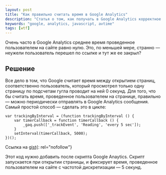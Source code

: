 ```yaml
---
layout: post
title: "Как правильно считать время в Google Analytics"
description: "Статья о том, как получать в Google Analytics корректное значение среднего времени, проведенного пользователями на сайте"
keywords: "google, analytics, javascript, avtime" 
tags: [wtf]
---
```



Очень часто в Google Analytics среднее время проведенное пользователем на сайте равно нулю. Это, по меньшей мере, странно — неужели пользователь перешел по ссылке и тут же ее закрыл?

## Решение
Все дело в том, что Google считает время между открытием страниц, соответственно пользователь, который просмотрел только одну страницу по подсчетам гугла проводит на ней 0 секунд. Для того, что бы считать время, проведенное пользователем на странице, правильно — можно периодически отправлять в Google Analytics сообщения. Самый простой способ — сделать это в цикле:

<pre><code>var trackingByInterval = (function trackingByInterval () {
	var timerCallback = function timerCallback () {
		_gaq.push(['_trackEvent', 'Reading', 'every 5 sec']);
	}
	setInterval(timerCallback, 5000);
})();</code></pre>

Ссылка на [gist][]{: rel="nofollow"}

Этот код нужно добавить после скрипта Google Anaytics. Скрипт запускается при открытии страницы, и фиксирует время, проведенное пользователем на сайте с частотой дискретизации — 5 секунд.

[gist]: https://gist.github.com/4044055

